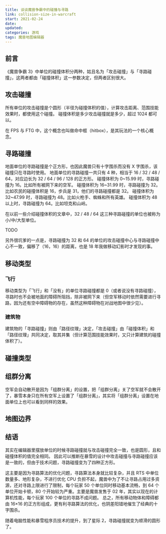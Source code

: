 ```yaml
---
title: 谈谈魔兽争霸中的碰撞与寻路
link: collision-size-in-warcraft
start: 2021-02-24
date: 
updated: 
categories: 游戏
tags: 魔兽地图编辑器
---
```


## 前言

《魔兽争霸 3》中单位的碰撞体积分两种，姑且名为「攻击碰撞」与「寻路碰撞」，这两者都由「碰撞体积」这一参数决定，但两者区别很大。

<!-- more -->

## 攻击碰撞

所有单位的攻击碰撞是个圆形（半径为碰撞体积的值），计算攻击距离、范围技能效果时，都使用这个碰撞。
碰撞体积是多少攻击碰撞就是多少，超过 1024 都可以。

在 FPS 与 FTG 中，这个概念也叫做命中框（hitbox），是其玩法的一个核心概念。

## 寻路碰撞

地面单位的寻路碰撞是个正方形，也因此魔兽只有十字围杀而没有 X 字围杀，该碰撞只在寻路时使用。
地面单位的寻路碰撞一共只有 4 种，相当于 16 / 32 / 48 / 64，对应边长为 32 / 64 / 96 / 128 的正方形。
碰撞体积为 0~15.99 时，寻路碰撞为 16。比如所有被网下来的空军。
碰撞体积为 16~31.99 时，寻路碰撞为 32。比如农民的碰撞体积是 16，步兵是 31，他们的寻路碰撞都是 32。
碰撞体积为 32~47.99 时，寻路碰撞为 48。比如火枪手、蜘蛛和所有英雄。
碰撞体积为 48 以上时，寻路碰撞为 64。比如坦克和山岭。

在以前一些介绍碰撞体积的文章中，32 / 48 / 64 这三种寻路碰撞的单位也被称为小/中/大型单位。

TODO

另外很坑爹的一点是，寻路碰撞为 32 和 64 的单位的攻击碰撞中心与寻路碰撞中心不一致，偏移了（16，16）的距离，也是 18 年我做移动幻影时才发现的事。

## 移动类型

### 飞行

移动类型为「飞行」和「没有」的单位寻路碰撞都是 0（或者说没有寻路碰撞），寻路时也不会被地面的障碍所阻挡，除非被网下来（但空军移动时依然需要进行寻路，因为还有空中障碍物的存在，虽然这种障碍物在对战地图中很少见）。

### 建筑物

建筑物的「寻路碰撞」则由「路径纹理」决定，「攻击碰撞」由「碰撞体积」和「路径纹理」共同决定，取其并集（但计算范围技能效果时，又只计算建筑的碰撞体积了）。

## 碰撞类型

## 组群分离

空军会自动散开是因为「组群分离」的设置，把「组群分离」关了空军就不会散开了，暴雪本身只在所有空军上设置了「组群分离」，其实将「组群分离」设置在地面单位上也可以看到同样的效果。

## 地图边界

## 结语

其实在编辑器里摆放单位的时候寻路碰撞就与攻击碰撞完全一致，也是圆形，且和碰撞体积的值完全相同。
因此可以推断在暴雪的设计中攻击碰撞与寻路碰撞应该是一致的，但由于技术问题，寻路碰撞变为了四种正方形。

这主要是因为寻路算法的优化问题，寻路算法本身就比较复杂，并且 RTS 中单位数量多、地形复杂，不进行优化 CPU 负担不起，魔兽中为了不让寻路占用过多资源，还对寻路上限进行了限制，每个玩家 50 个单位同时移动基本流畅，到 64 个单位开始卡顿，80 个开始较为严重。主要是魔兽发售于 02 年，其实以现在的计算机性能，每个玩家 100 个单位的寻路不成问题。
总之，所有移动物体和障碍都由 16×16 的正方形组成，更有利寻路算法的优化，也阴差阳错地催生了经典的十字围杀。

随着电脑性能和暴雪程序员技术的提升，到了星际 2，寻路碰撞就变为顺滑的圆形了。
